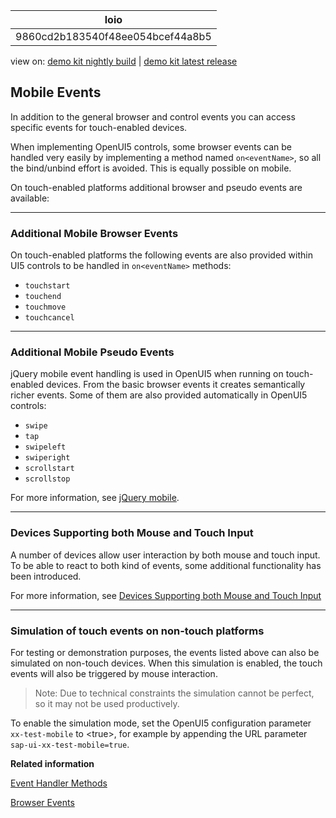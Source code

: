 <!-- loio9860cd2b183540f48ee054bcef44a8b5 -->

| loio |
| -----|
| 9860cd2b183540f48ee054bcef44a8b5 |

<div id="loio">

view on: [demo kit nightly build](https://openui5nightly.hana.ondemand.com/#/topic/9860cd2b183540f48ee054bcef44a8b5) | [demo kit latest release](https://openui5.hana.ondemand.com/#/topic/9860cd2b183540f48ee054bcef44a8b5)</div>

## Mobile Events

In addition to the general browser and control events you can access specific events for touch-enabled devices.

When implementing OpenUI5 controls, some browser events can be handled very easily by implementing a method named `on<eventName>`, so all the bind/unbind effort is avoided. This is equally possible on mobile.

On touch-enabled platforms additional browser and pseudo events are available:

***

<a name="loio9860cd2b183540f48ee054bcef44a8b5__section_N1001C_N10011_N10001"/>

### Additional Mobile Browser Events

On touch-enabled platforms the following events are also provided within UI5 controls to be handled in `on<eventName>` methods:

-   `touchstart` 
-   `touchend` 
-   `touchmove` 
-   `touchcancel` 

***

<a name="loio9860cd2b183540f48ee054bcef44a8b5__section_N1004E_N10011_N10001"/>

### Additional Mobile Pseudo Events

jQuery mobile event handling is used in OpenUI5 when running on touch-enabled devices. From the basic browser events it creates semantically richer events. Some of them are also provided automatically in OpenUI5 controls:

-   `swipe` 
-   `tap` 
-   `swipeleft` 
-   `swiperight` 
-   `scrollstart` 
-   `scrollstop` 

For more information, see [jQuery mobile](http://api.jquerymobile.com/).

***

### Devices Supporting both Mouse and Touch Input

A number of devices allow user interaction by both mouse and touch input. To be able to react to both kind of events, some additional functionality has been introduced.

For more information, see [Devices Supporting both Mouse and Touch Input](Devices_Supporting_both_Mouse_and_Touch_Input_1f9de72.md)

***

<a name="loio9860cd2b183540f48ee054bcef44a8b5__section_N1008E_N10011_N10001"/>

### Simulation of touch events on non-touch platforms

For testing or demonstration purposes, the events listed above can also be simulated on non-touch devices. When this simulation is enabled, the touch events will also be triggered by mouse interaction.

> Note:
> Due to technical constraints the simulation cannot be perfect, so it may not be used productively.
> 
> 

To enable the simulation mode, set the OpenUI5 configuration parameter `xx-test-mobile` to <true\>, for example by appending the URL parameter `sap-ui-xx-test-mobile=true`.

**Related information**  


[Event Handler Methods](Event_Handler_Methods_bdf3e98.md)

[Browser Events](Browser_Events_91f1b38.md)

